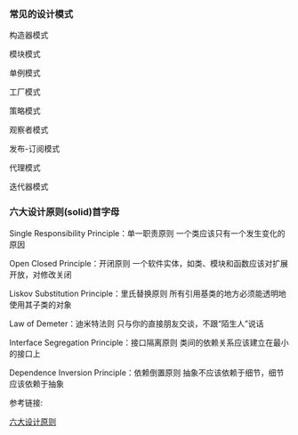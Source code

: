 ### 常见的设计模式

构造器模式

模块模式

单例模式

工厂模式

策略模式

观察者模式

发布-订阅模式

代理模式

迭代器模式





### 六大设计原则(solid)首字母

Single Responsibility Principle：单一职责原则   一个类应该只有一个发生变化的原因

Open Closed Principle：开闭原则   一个软件实体，如类、模块和函数应该对扩展开放，对修改关闭

Liskov Substitution Principle：里氏替换原则    所有引用基类的地方必须能透明地使用其子类的对象

Law of Demeter：迪米特法则    只与你的直接朋友交谈，不跟“陌生人”说话

Interface Segregation Principle：接口隔离原则    类间的依赖关系应该建立在最小的接口上

Dependence Inversion Principle：依赖倒置原则   抽象不应该依赖于细节，细节应该依赖于抽象





参考链接:

  [六大设计原则](https://www.jianshu.com/p/3268264ae581)